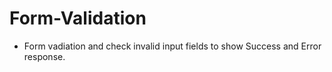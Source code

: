 # Form-Validation
- Form vadiation and check invalid input fields to show Success and Error response.

